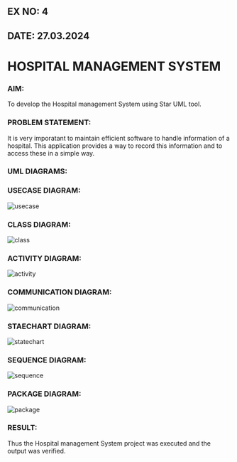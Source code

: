 ## EX NO: 4
## DATE: 27.03.2024
# HOSPITAL MANAGEMENT SYSTEM
### AIM:
To develop the Hospital management System using Star UML tool.
### PROBLEM STATEMENT:
It is very imporatant to maintain efficient software to handle information of a hospital.
This application provides a way to record this information and to access these in a simple way.
### UML DIAGRAMS:
### USECASE DIAGRAM:
![usecase](https://github.com/23005672/LAB-4-Hospital-Management/assets/138971519/2d179719-b2b0-4517-995a-5f8db4bbe0fe)
### CLASS DIAGRAM:
![class](https://github.com/23005672/LAB-4-Hospital-Management/assets/138971519/3d541781-da82-4972-bda0-06aff8b24dbb)
### ACTIVITY DIAGRAM:
![activity](https://github.com/23005672/LAB-4-Hospital-Management/assets/138971519/d53ba9be-96b8-491b-9b90-9b4111832d40)
### COMMUNICATION DIAGRAM:
![communication](https://github.com/23005672/LAB-4-Hospital-Management/assets/138971519/c7c4a39f-ed7d-44b4-b3d4-dbfb781be322)
### STAECHART DIAGRAM:
![statechart](https://github.com/23005672/LAB-4-Hospital-Management/assets/138971519/bcac1ceb-ec93-492a-a0b7-3554402aaf07)
### SEQUENCE DIAGRAM:
![sequence](https://github.com/23005672/LAB-4-Hospital-Management/assets/138971519/e4c53786-7918-4d20-b275-7be667645c9f)
### PACKAGE DIAGRAM:
![package](https://github.com/23005672/LAB-4-Hospital-Management/assets/138971519/bfabfd0d-61e7-473a-8ca1-68c5f68be3ae)
### RESULT:
Thus the Hospital management System project was executed and the output was verified.
